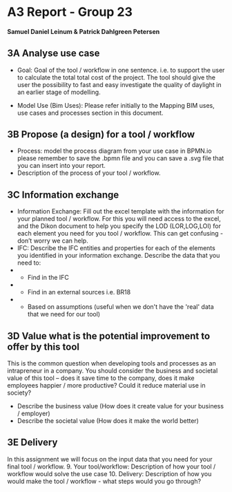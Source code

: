 <p align="center">

# A3 Report - Group 23
#### Samuel Daniel Leinum & Patrick Dahlgreen Petersen

</p>

## 3A Analyse use case
- Goal: Goal of the tool / workflow in one sentence. i.e. to support the user to calculate the total total cost of the project.
The tool should give the user the possibility to fast and easy investigate the quality of daylight in an earlier stage of modelling.

- Model Use (Bim Uses): Please refer initially to the Mapping BIM uses, use cases and processes section in this document.

## 3B Propose (a design) for a tool / workflow
- Process: model the process diagram from your use case in BPMN.io please remember to save the .bpmn file and you can save a .svg file that you can insert into your report.
- Description of the process of your tool / workflow.

## 3C Information exchange
- Information Exchange: Fill out the excel template with the information for your planned tool / workflow. For this you will need access to the excel, and the Dikon document to help you specify the LOD (LOR,LOG,LOI) for each element you need for you tool / workflow. This can get confusing - don’t worry we can help.
- IFC: Describe the IFC entities and properties for each of the elements you identified in your information exchange. Describe the data that you need to:
- - Find in the IFC
- - Find in an external sources i.e. BR18
- - Based on assumptions (useful when we don't have the 'real' data that we need for our tool)

## 3D Value what is the potential improvement to offer by this tool
This is the common question when developing tools and processes as an intrapreneur in a company. You should consider the business and societal value of this tool – does it save time to the company, does it make employees happier / more productive? Could it reduce material use in society?
- Describe the business value (How does it create value for your business / employer)
- Describe the societal value (How does it make the world better)

## 3E Delivery
In this assignment we will focus on the input data that you need for your final tool / workflow. 9. Your tool/workflow: Description of how your tool / workflow would solve the use case 10. Delivery: Description of how you would make the tool / workflow - what steps would you go through?
